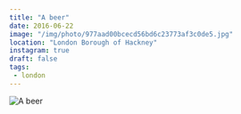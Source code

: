 ```yaml
---
title: "A beer"
date: 2016-06-22
image: "/img/photo/977aad00bcecd56bd6c23773af3c0de5.jpg"
location: "London Borough of Hackney"
instagram: true
draft: false
tags:
 - london
---
```


![A beer](/img/photo/977aad00bcecd56bd6c23773af3c0de5.jpg)

